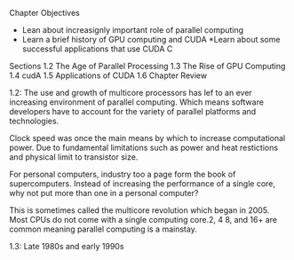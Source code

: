 Chapter Objectives

* Lean about increasignly important role of parallel computing
* Learn a brief history of GPU computing and CUDA
*Learn about some successful applications that use CUDA C

Sections
1.2 The Age of Parallel Processing
1.3 The Rise of GPU Computing
1.4 cudA
1.5 Applications of CUDA
1.6 Chapter Review

1.2:
The use and growth of multicore processors has lef to an ever increasing environment of parallel computing. Which means software developers have to account for the variety of parallel platforms and technologies.

Clock speed was once the main means by which to increase computational power. Due to fundamental limitations such as power and heat restictions and physical limit to transistor size.

For personal computers, industry too a page form the book of supercomputers. Instead of increasing the performance of a single core, why not put more than one in a personal computer?

This is sometimes called the multicore revolution which began in 2005. Most CPUs do not come with a single computing core.2, 4 8, and 16+ are common meaning parallel computing is a mainstay.

1.3:
Late 1980s and early 1990s
